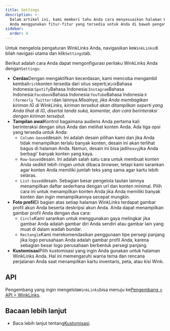 ```yaml
---
title: Settings
description: >-
  Dalam artikel ini, kami memberi tahu Anda cara menyesuaikan halaman WinkLinks
  Anda menggunakan fitur-fitur yang tersedia untuk Anda di bawah pengaturan.
sidebar:
  order: 4
---
```

Untuk mengelola pengaturan WinkLinks Anda, navigasikan ke`WinkLinks`di bilah navigasi utama dan klik`Settings`tab.

Berikut adalah cara Anda dapat mengonfigurasi perilaku WinkLinks Anda dengan`Settings`:

* **Cerdas**Dengan mengaktifkan kecerdasan, kami mencoba mengambil kembali`rich`konten tersedia dari situs seperti,`Wink`Bahasa Indonesia:`Spotify`Bahasa Indonesia:`Instagram`Bahasa Indonesia:`Facebook`Bahasa Indonesia:`YouTube`Bahasa Indonesia:`X (formerly Twitter)`dan lainnya.*Misalnya, jika Anda membagikan kiriman IG di WinkLinks, kiriman tersebut akan ditampilkan seperti yang Anda lihat di IG, disertai tanda suka, komentar, dan cara berinteraksi dengan kiriman tersebut.*
* **Tampilan awal**Kontrol bagaimana audiens Anda pertama kali berinteraksi dengan situs Anda dan melihat konten Anda. Ada tiga opsi yang tersedia untuk Anda:
  * `Column-based`desain. Ini adalah desain pilihan kami dan jika Anda tidak menampilkan terlalu banyak konten, desain ini akan terlihat bagus di halaman Anda. Namun, desain ini bisa jadi`heavy`jika Anda berbagi' banyak konten yang kaya.
  * `Row-based`desain. Ini adalah salah satu cara untuk membuat konten Anda sedikit lebih ringan untuk dibaca browser, tetapi kami sarankan agar konten Anda memiliki jumlah teks yang sama agar kartu lebih selaras.
  * `List-based`desain. Sebagian besar pengelola tautan lainnya menampilkan daftar sederhana dengan url dan konten minimal. Pilih cara ini untuk menampilkan konten Anda jika Anda memiliki banyak konten dan ingin menampilkannya secepat mungkin.
* **Foto profil**Di bagian atas setiap halaman WinkLinks terdapat gambar profil akun Anda beserta deskripsi akun Anda. Anda dapat menampilkan gambar profil Anda dengan dua cara:
  * `Circle`Kami sarankan untuk menggunakan gaya melingkar jika gambar Anda adalah gambar diri Anda sendiri atau gambar lain yang muat di dalam wadah bundar.
  * `Rectangle`Kami merekomendasikan penggunaan tipe persegi panjang jika logo perusahaan Anda adalah gambar profil Anda, karena sebagian besar logo perusahaan berbentuk persegi panjang.
* **Kustomisasi**Pilih kustomisasi yang ingin Anda gunakan untuk halaman WinkLinks Anda. Hal ini memengaruhi warna tema dan rencana perjalanan Anda saat menampilkan kartu inventaris, peta, atau kisi Wink.

## API

Pengembang yang ingin mengelola`WinkLinks`bisa menuju ke[Pengembang > API > WinkLinks](/developers/apis/#winklinks-api).

## Bacaan lebih lanjut

* Baca lebih lanjut tentang[Kustomisasi](/studio/customization).

